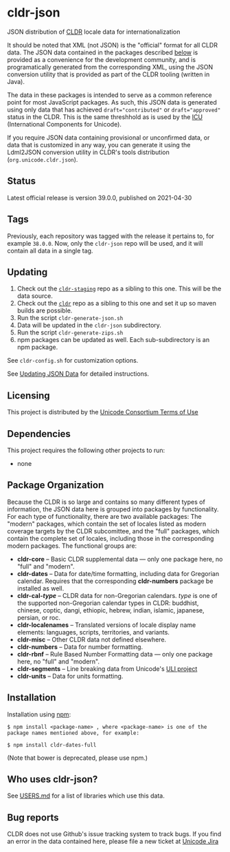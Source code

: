 # cldr-json

JSON distribution of [CLDR](http://cldr.unicode.org/) locale data for internationalization

It should be noted that XML (not JSON) is the "official" format for all CLDR data.  The
JSON data contained in the packages described [below](#package-organization) is provided
as a convenience for the development community, and is programatically generated from the
corresponding XML, using the JSON conversion utility that is provided as part of the CLDR
tooling (written in Java).

The data in these packages is intended to serve as a common reference point for most
JavaScript packages. As such, this JSON data is generated using only data that has achieved
`draft="contributed"` or `draft="approved"` status in the CLDR. This is the same threshhold
as is used by the [ICU](http://icu-project.org) (International Components for Unicode).

If you require JSON data containing provisional or unconfirmed data, or data that is customized
in any way, you can generate it using the Ldml2JSON conversion utility in CLDR's tools
distribution (`org.unicode.cldr.json`).

## Status
Latest official release is version 39.0.0, published on 2021-04-30

## Tags

Previously, each repository was tagged with the release it pertains to, for example `38.0.0`.
Now, only the `cldr-json` repo will be used, and it will contain all data in a single tag.

## Updating

1. Check out the [`cldr-staging`](https://github.com/unicode-org/cldr-staging) repo as a sibling to this one. This will be the data source.
2. Check out the [`cldr`](https://github.com/unicode-org/cldr) repo as a sibling to this one and set it up so maven builds are possible.
3. Run the script `cldr-generate-json.sh`
4. Data will be updated in the `cldr-json` subdirectory.
5. Run the script `cldr-generate-zips.sh`
6. npm packages can be updated as well. Each sub-subdirectory is an npm package.

See `cldr-config.sh` for customization options.

See [Updating JSON Data](http://cldr.unicode.org/development/updating-codes/updating-json-data)
for detailed instructions.

## Licensing

This project is distributed by the [Unicode Consortium Terms of Use](http://unicode.org/repos/cldr/trunk/unicode-license.txt)

## Dependencies

This project requires the following other projects to run:
 * none

## Package Organization

Because the CLDR is so large and contains so many different types of information, the JSON data
here is grouped into packages by functionality. For each type of functionality, there are two
available packages: The "modern" packages, which contain the set of locales listed as modern
coverage targets by the CLDR subcomittee, and the "full" packages, which contain the complete
set of locales, including those in the corresponding modern packages. The functional groups are:

 - **cldr-core**        – Basic CLDR supplemental data — only one package here, no "full" and "modern".
 - **cldr-dates**       – Data for date/time formatting, including data for Gregorian calendar.
Requires that the corresponding **cldr-numbers** package be installed as well.
 - **cldr-cal-_type_**      – CLDR data for non-Gregorian calendars. _type_ is one of the supported non-Gregorian calendar types in CLDR: buddhist, chinese, coptic, dangi, ethiopic, hebrew, indian, islamic, japanese, persian, or roc.
 - **cldr-localenames** – Translated versions of locale display name elements: languages, scripts, territories, and variants.
 - **cldr-misc**        – Other CLDR data not defined elsewhere.
 - **cldr-numbers**     – Data for number formatting.
 - **cldr-rbnf**        – Rule Based Number Formatting data — only one package here, no "full" and "modern".
 - **cldr-segments**    – Line breaking data from Unicode's [ULI project](http://uli.unicode.org/)
 - **cldr-units**       – Data for units formatting.

## Installation

Installation using [npm](https://www.npmjs.com):

    $ npm install <package-name> , where <package-name> is one of the package names mentioned above, for example:

    $ npm install cldr-dates-full

(Note that bower is deprecated, please use npm.)

## Who uses cldr-json?

See [USERS.md](./USERS.md) for a list of libraries
which use this data.

## Bug reports

CLDR does not use Github's issue tracking system to track bugs.  If you find an error in
the data contained here, please file a new ticket at [Unicode Jira](https://unicode-org.atlassian.net/projects/CLDR/issues)
